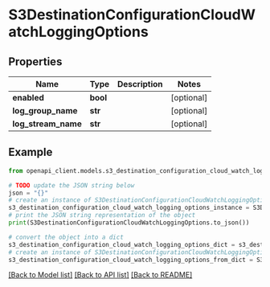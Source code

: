 # S3DestinationConfigurationCloudWatchLoggingOptions


## Properties

Name | Type | Description | Notes
------------ | ------------- | ------------- | -------------
**enabled** | **bool** |  | [optional] 
**log_group_name** | **str** |  | [optional] 
**log_stream_name** | **str** |  | [optional] 

## Example

```python
from openapi_client.models.s3_destination_configuration_cloud_watch_logging_options import S3DestinationConfigurationCloudWatchLoggingOptions

# TODO update the JSON string below
json = "{}"
# create an instance of S3DestinationConfigurationCloudWatchLoggingOptions from a JSON string
s3_destination_configuration_cloud_watch_logging_options_instance = S3DestinationConfigurationCloudWatchLoggingOptions.from_json(json)
# print the JSON string representation of the object
print(S3DestinationConfigurationCloudWatchLoggingOptions.to_json())

# convert the object into a dict
s3_destination_configuration_cloud_watch_logging_options_dict = s3_destination_configuration_cloud_watch_logging_options_instance.to_dict()
# create an instance of S3DestinationConfigurationCloudWatchLoggingOptions from a dict
s3_destination_configuration_cloud_watch_logging_options_from_dict = S3DestinationConfigurationCloudWatchLoggingOptions.from_dict(s3_destination_configuration_cloud_watch_logging_options_dict)
```
[[Back to Model list]](../README.md#documentation-for-models) [[Back to API list]](../README.md#documentation-for-api-endpoints) [[Back to README]](../README.md)


